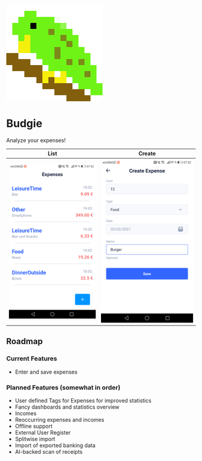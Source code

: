 ![](logo.png)

# Budgie

Analyze your expenses!


List             |  Create
:-------------------------:|:-------------------------:
![Screenshot](./screenshot1.png) |  ![Screenshot2](./screenshot2.png)


## Roadmap

### Current Features

- Enter and save expenses

### Planned Features (somewhat in order)

- User defined Tags for Expenses for improved statistics
- Fancy dashboards and statistics overview
- Incomes
- Reoccurring expenses and incomes
- Offline support
- External User Register
- Splitwise import
- Import of exported banking data
- AI-backed scan of receipts
